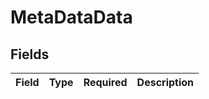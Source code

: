# MetaDataData


## Fields

| Field       | Type        | Required    | Description |
| ----------- | ----------- | ----------- | ----------- |